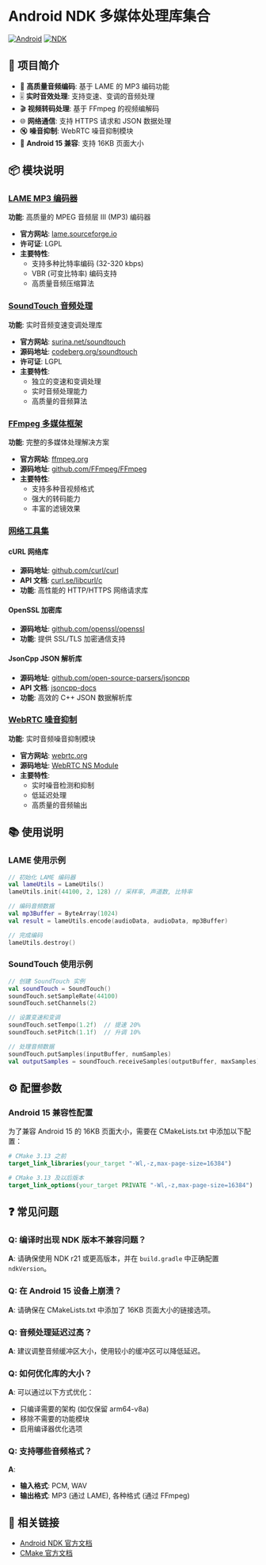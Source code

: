 # Android NDK 多媒体处理库集合

[![Android](https://img.shields.io/badge/Android-API%2021+-green.svg)](https://developer.android.com/about/versions/android-5.0)
[![NDK](https://img.shields.io/badge/NDK-r21+-orange.svg)](https://developer.android.com/ndk)


## 🚀 项目简介

- 🎵 **高质量音频编码**: 基于 LAME 的 MP3 编码功能
- 🎚️ **实时音效处理**: 支持变速、变调的音频处理
- 🎬 **视频转码处理**: 基于 FFmpeg 的视频编解码
- 🌐 **网络通信**: 支持 HTTPS 请求和 JSON 数据处理
- 🔇 **噪音抑制**: WebRTC 噪音抑制模块
- 📱 **Android 15 兼容**: 支持 16KB 页面大小

## 📦 模块说明

### [LAME MP3 编码器](lame)

**功能**: 高质量的 MPEG 音频层 III (MP3) 编码器

- **官方网站**: [lame.sourceforge.io](http://lame.sourceforge.io/index.php)
- **许可证**: LGPL
- **主要特性**:
    - 支持多种比特率编码 (32-320 kbps)
    - VBR (可变比特率) 编码支持
    - 高质量音频压缩算法

### [SoundTouch 音频处理](soundTouch)

**功能**: 实时音频变速变调处理库

- **官方网站**: [surina.net/soundtouch](http://www.surina.net/soundtouch)
- **源码地址**: [codeberg.org/soundtouch](https://codeberg.org/soundtouch/soundtouch)
- **许可证**: LGPL
- **主要特性**:
    - 独立的变速和变调处理
    - 实时音频处理能力
    - 高质量的音频算法

### [FFmpeg 多媒体框架](ffmpeg)

**功能**: 完整的多媒体处理解决方案

- **官方网站**: [ffmpeg.org](https://www.ffmpeg.org/)
- **源码地址**: [github.com/FFmpeg/FFmpeg](https://github.com/FFmpeg/FFmpeg)
- **主要特性**:
    - 支持多种音视频格式
    - 强大的转码能力
    - 丰富的滤镜效果

### [网络工具集](tools)

#### cURL 网络库
- **源码地址**: [github.com/curl/curl](https://github.com/curl/curl)
- **API 文档**: [curl.se/libcurl/c](https://curl.se/libcurl/c/)
- **功能**: 高性能的 HTTP/HTTPS 网络请求库

#### OpenSSL 加密库
- **源码地址**: [github.com/openssl/openssl](https://github.com/openssl/openssl)
- **功能**: 提供 SSL/TLS 加密通信支持

#### JsonCpp JSON 解析库
- **源码地址**: [github.com/open-source-parsers/jsoncpp](https://github.com/open-source-parsers/jsoncpp)
- **API 文档**: [jsoncpp-docs](http://open-source-parsers.github.io/jsoncpp-docs/doxygen/index.html)
- **功能**: 高效的 C++ JSON 数据解析库

### [WebRTC 噪音抑制](webrtc-ns)

**功能**: 实时音频噪音抑制模块

- **官方网站**: [webrtc.org](https://webrtc.org/)
- **源码地址**: [WebRTC NS Module](https://webrtc.googlesource.com/src/+/refs/heads/main/modules/audio_processing/ns)
- **主要特性**:
    - 实时噪音检测和抑制
    - 低延迟处理
    - 高质量的音频输出


## 📚 使用说明

### LAME 使用示例

```kotlin
// 初始化 LAME 编码器
val lameUtils = LameUtils()
lameUtils.init(44100, 2, 128) // 采样率, 声道数, 比特率

// 编码音频数据
val mp3Buffer = ByteArray(1024)
val result = lameUtils.encode(audioData, audioData, mp3Buffer)

// 完成编码
lameUtils.destroy()
```

### SoundTouch 使用示例

```kotlin
// 创建 SoundTouch 实例
val soundTouch = SoundTouch()
soundTouch.setSampleRate(44100)
soundTouch.setChannels(2)

// 设置变速和变调
soundTouch.setTempo(1.2f)  // 提速 20%
soundTouch.setPitch(1.1f)  // 升调 10%

// 处理音频数据
soundTouch.putSamples(inputBuffer, numSamples)
val outputSamples = soundTouch.receiveSamples(outputBuffer, maxSamples)
```

## ⚙️ 配置参数

### Android 15 兼容性配置

为了兼容 Android 15 的 16KB 页面大小，需要在 CMakeLists.txt 中添加以下配置：

```cmake
# CMake 3.13 之前
target_link_libraries(your_target "-Wl,-z,max-page-size=16384")

# CMake 3.13 及以后版本
target_link_options(your_target PRIVATE "-Wl,-z,max-page-size=16384")
```


## ❓ 常见问题

### Q: 编译时出现 NDK 版本不兼容问题？
**A**: 请确保使用 NDK r21 或更高版本，并在 `build.gradle` 中正确配置 `ndkVersion`。

### Q: 在 Android 15 设备上崩溃？
**A**: 请确保在 CMakeLists.txt 中添加了 16KB 页面大小的链接选项。

### Q: 音频处理延迟过高？
**A**: 建议调整音频缓冲区大小，使用较小的缓冲区可以降低延迟。

### Q: 如何优化库的大小？
**A**: 可以通过以下方式优化：
- 只编译需要的架构 (如仅保留 arm64-v8a)
- 移除不需要的功能模块
- 启用编译器优化选项

### Q: 支持哪些音频格式？
**A**:
- **输入格式**: PCM, WAV
- **输出格式**: MP3 (通过 LAME), 各种格式 (通过 FFmpeg)

## 🔗 相关链接
- [Android NDK 官方文档](https://developer.android.com/ndk)
- [CMake 官方文档](https://cmake.org/documentation/)
 

